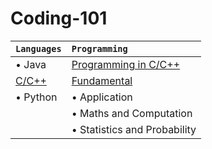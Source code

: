 # Coding-101

| `Languages` | `Programming` |
| :--------- | :---------- |
| • Java | [Programming in C/C++](https://github.com/MaChuChu/Coding-101/blob/main/Programming/ProgrammingInCC++.md) |
| [C/C++](https://github.com/MaChuChu/Coding-101/tree/main/C_C%2B%2B) | [Fundamental](https://github.com/MaChuChu/Coding-101/blob/main/Programming/Fundamental.md)  |
| • Python | • Application |
|   | • Maths and Computation  |
|   | • Statistics and Probability  |
